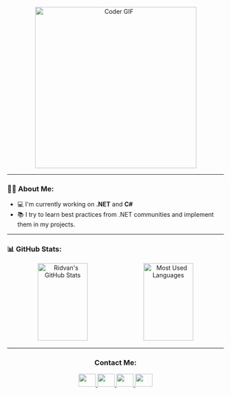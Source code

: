 <!-- Profil Banner GIF -->
<p align="center">
  <img 
    src="https://media0.giphy.com/media/v1.Y2lkPTc5MGI3NjExbWY1ZGxldGhhYXN0aThmeWFja2FmaG5lbWJ1aW1jcjBvcGRzdjVnOCZlcD12MV9pbnRlcm5hbF9naWZfYnlfaWQmY3Q9Zw/qgQUggAC3Pfv687qPC/giphy.gif"
    alt="Coder GIF"
    height="375"
    style="max-width: 100%; display: inline-block;"
  />
</p>

---

### 🙋‍♂️ About Me:

- 💻 I'm currently working on **.NET** and **C#**
- 📚 I try to learn best practices from .NET communities and implement them in my projects.

---

### 📊 GitHub Stats:

<p align="center">
  <img
    src="https://github-readme-stats.vercel.app/api?username=RidvanOzturk&show_icons=true&theme=radical&hide_border=true"
    alt="Ridvan's GitHub Stats"
    style="width:48%; max-width:420px; height:180px; display:inline-block;"
  />
  <img
    src="https://github-readme-stats.vercel.app/api/top-langs/?username=RidvanOzturk&layout=compact&theme=radical&hide_border=true&card_width=420"
    alt="Most Used Languages"
    style="width:48%; max-width:420px; height:180px; display:inline-block;"
  />
</p>


---


<div align="center">
  <h3 align="center">Contact Me:</h3>
   <a href="https://www.linkedin.com/in/ridvan-ozturk" target="_blank">
    <img height="30" width="40" style="display:inline-block" src="https://camo.githubusercontent.com/63c5628475bc11d3e5262b303261fcdb3d43a5f2a19b99eba7ce3b80cd0d0abc/68747470733a2f2f63646e2e6a7364656c6976722e6e65742f6e706d2f73696d706c652d69636f6e7340332e302e312f69636f6e732f6c696e6b6564696e2e737667" />
  </a>
  <a href="https://www.instagram.com/ozturkrdvan/" target="_blank">
    <img height="30" width="40" style="display:inline-block" src="https://camo.githubusercontent.com/57b262a80624af91ef759c7fb2a8c14168a928184e1d10f90f424e09c68b55f7/68747470733a2f2f63646e2e6a7364656c6976722e6e65742f6e706d2f73696d706c652d69636f6e7340332e302e312f69636f6e732f696e7374616772616d2e737667" />
  </a>
  <a href="https://medium.com/@ridvan-ozturk" target="_blank">
    <img height="30" width="40" style="display:inline-block" src="https://camo.githubusercontent.com/a3766ba863362364110ce821de8ffc7a77bdf75d39ad6483666f0f1a31ffc356/68747470733a2f2f63646e2e6a7364656c6976722e6e65742f6e706d2f73696d706c652d69636f6e7340332e302e312f69636f6e732f6d656469756d2e737667" />
  </a>
  <a href="https://www.codewars.com/users/RidvanOzturk" target="_blank">
    <img height="30" width="40" style="display:inline-block" src="https://camo.githubusercontent.com/93815665b47cbae2b3e24ab2b49cf37e1f86fab3fbf926d756eb319e8cf453a2/68747470733a2f2f63646e2e6a7364656c6976722e6e65742f6e706d2f73696d706c652d69636f6e7340332e302e312f69636f6e732f636f6465776172732e737667" />
  </a>
</div>
